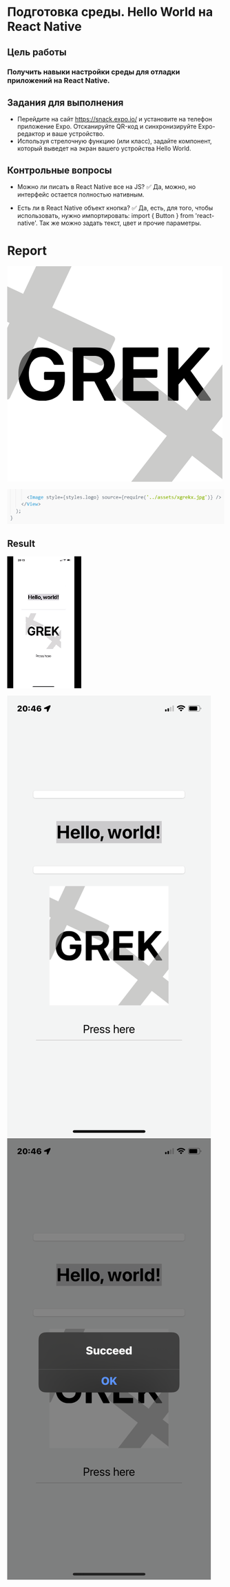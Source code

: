 # Подготовка среды. Hello World на React Native

## Цель работы

### Получить навыки настройки среды для отладки приложений на React Native.

## Задания для выполнения

- Перейдите на сайт https://snack.expo.io/ и установите на телефон приложение Expo. Отсканируйте QR-код и синхронизируйте Expo-редактор и ваше устройство.
- Используя стрелочную функцию (или класс), задайте компонент, который выведет на экран вашего устройства Hello World.

## Контрольные вопросы
- Можно ли писать в React Native все на JS?
:white_check_mark: Да, можно, но интерфейс остается полностью нативным.

- Есть ли в React Native объект кнопка?
:white_check_mark: Да, есть, для того, чтобы использовать, нужно импортировать: import { Button } from 'react-native'. Так же можно задать текст, цвет и прочие параметры.

# Report

![image](xgrekx.jpg)

![image](code_ex.png)

## Result

 ![gif](result.gif)

![image](code_ex2.png)
![image](code_ex3.png)
